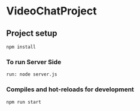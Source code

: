 # VideoChatProject

## Project setup

```
npm install
```

### To run Server Side

```
run: node server.js

```

### Compiles and hot-reloads for development

```
npm run start
```
